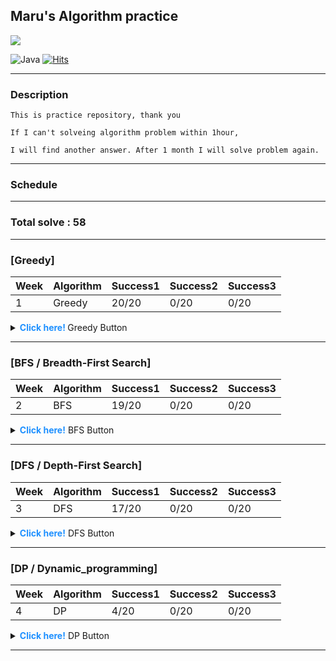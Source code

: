 
<p align="center">

## Maru's Algorithm practice

  <img src="https://media.vingle.net/images/ca_l/ln97wmqcle.jpg">

![Java](https://img.shields.io/badge/java-%23ED8B00.svg?style=for-the-badge&logo=java&logoColor=white) [![Hits](https://hits.seeyoufarm.com/api/count/incr/badge.svg?url=https://github.com/lee-maru/practice_algorithm)](https://hits.seeyoufarm.com)

</p>


 

---
### Description
```
This is practice repository, thank you

If I can't solveing algorithm problem within 1hour,

I will find another answer. After 1 month I will solve problem again.
```
---

### Schedule

---

### Total solve : 58

---
### [Greedy] 
|Week|Algorithm|Success1|Success2|Success3|
|------------|---------|---------|---------|---------|
|1|Greedy|20/20|0/20|0/20|
<details>
<summary> <strong style="color:dodgerblue"> Click here! </strong> Greedy Button </summary>
<div markdown="1">

- 2021-08-17 Tuesday
- [ ] [BaekJoon 11399](https://www.acmicpc.net/problem/113991) : [code](https://github.com/lee-maru/practice_algorithm/blob/master/src/week01/Solution1.java)
- [ ] [BaekJoon 2839](https://www.acmicpc.net/problem/28391) : [code](https://github.com/lee-maru/practice_algorithm/blob/master/src/week01/Solution2.java)
- 2021-08-18 Wednesday
- [ ] [BaekJoon 11047](https://www.acmicpc.net/problem/11047) : [code](https://github.com/lee-maru/practice_algorithm/blob/master/src/week01/Solution3.java)
- [ ] [BaekJoon 1931](https://www.acmicpc.net/problem/1931) : [code](https://github.com/lee-maru/practice_algorithm/blob/master/src/week01/Solution4.java)
- 2021-08-19 Thursday
- [ ] [BaekJoon 1541](https://www.acmicpc.net/problem/1541) : [code](https://github.com/lee-maru/practice_algorithm/blob/master/src/week01/Solution5.java)
- [ ] [BaekJoon 5585](https://www.acmicpc.net/problem/5585) : [code](https://github.com/lee-maru/practice_algorithm/blob/master/src/week01/Solution6.java)
- [ ] [BaekJoon 2217](https://www.acmicpc.net/problem/2217) : [code](https://github.com/lee-maru/practice_algorithm/blob/master/src/week01/Solution7.java)
- [ ] [BaekJoon 10162](https://www.acmicpc.net/problem/10162) : [code](https://github.com/lee-maru/practice_algorithm/blob/master/src/week01/Solution8.java)
- [ ] [BaekJoon 1946](https://www.acmicpc.net/problem/1946) : [code](https://github.com/lee-maru/practice_algorithm/blob/master/src/week01/Solution9.java)
- 2021-08-20 Friday
- [ ] [BaekJoon 1789](https://www.acmicpc.net/problem/1789) : [code](https://github.com/lee-maru/practice_algorithm/blob/master/src/week01/Solution10.java)
- [ ] [BaekJoon 13305](https://www.acmicpc.net/problem/13305) : [code](https://github.com/lee-maru/practice_algorithm/blob/master/src/week01/Solution11.java)
- 2021-08-21 Saturday
- [x] [BaekJoon 1339 (noIdea)](https://www.acmicpc.net/problem/1339) : [code](https://github.com/lee-maru/practice_algorithm/blob/master/src/week01/Solution12.java)
- [x] [BaekJoon 1715 (noIdea)](https://www.acmicpc.net/problem/1715) : [code](https://github.com/lee-maru/practice_algorithm/blob/master/src/week01/Solution13.java)
- [ ] [BaekJoon 1715](https://www.acmicpc.net/problem/4796) : [code](https://github.com/lee-maru/practice_algorithm/blob/master/src/week01/Solution14.java)
- [ ] [BaekJoon 1744](https://www.acmicpc.net/problem/1744) : [code](https://github.com/lee-maru/practice_algorithm/blob/master/src/week01/Solution15.java)
- [ ] [BaekJoon 1439](https://www.acmicpc.net/problem/1439) : [code](https://github.com/lee-maru/practice_algorithm/blob/master/src/week01/Solution16.java)
- [ ] [BaekJoon 1439](https://www.acmicpc.net/problem/1439) : [code](https://github.com/lee-maru/practice_algorithm/blob/master/src/week01/Solution16.java)
- [x] [BaekJoon 1080 (noIdea)](https://www.acmicpc.net/problem/1080) : [code](https://github.com/lee-maru/practice_algorithm/blob/master/src/week01/Solution17.java)
- 2021-08-22 Sunday
- [x] [BaekJoon 1202 (timeOut)](https://www.acmicpc.net/problem/1202) : [code](https://github.com/lee-maru/practice_algorithm/blob/master/src/week01/Solution18.java)
- [x] [BaekJoon 2437 (noIdea)](https://www.acmicpc.net/problem/2437) : [code](https://github.com/lee-maru/practice_algorithm/blob/master/src/week01/Solution19.java)
- [ ] [BaekJoon 1449](https://www.acmicpc.net/problem/1449) : [code](https://github.com/lee-maru/practice_algorithm/blob/master/src/week01/Solution20.java)

</div>
</details>

---

### [BFS / Breadth-First Search]
|Week|Algorithm|Success1|Success2|Success3|
|------------|---------|---------|---------|---------|
|2| BFS |19/20|0/20|0/20|
<details>
<summary> <strong style="color:dodgerblue"> Click here!</strong> BFS Button</summary>
<div markdown="1">

- 2021-08-23 Monday
- [ ] [BaekJoon 1260](https://www.acmicpc.net/problem/1260) : [code](ttps://github.com/lee-maru/practice_algorithm/blob/master/src/week02/Solution21.java)
- [ ] [BaekJoon 2178](https://www.acmicpc.net/problem/2178) : [code](https://github.com/lee-maru/practice_algorithm/blob/master/src/week02/Solution22.java)
- [x] [BaekJoon 2178 (hint, dfs)](https://www.acmicpc.net/problem/2667) : [code](https://github.com/lee-maru/practice_algorithm/blob/master/src/week02/Solution23.java)
- 2021-08-24 Tuesday
- [ ] [BaekJoon 2606](https://www.acmicpc.net/problem/2606) : [code](https://github.com/lee-maru/practice_algorithm/blob/master/src/week02/Solution24.java)
- [ ] [BaekJoon 1012](https://www.acmicpc.net/problem/1012) : [code](https://github.com/lee-maru/practice_algorithm/blob/master/src/week02/Solution25.java)
- [ ] [BaekJoon 7576](https://www.acmicpc.net/problem/7576) : [code](https://github.com/lee-maru/practice_algorithm/blob/master/src/week02/Solution26.java)
- 2021-08-25 Wednesday
- [x] [BaekJoon 1697(hint)](https://www.acmicpc.net/problem/1697) : [code](https://github.com/lee-maru/practice_algorithm/blob/master/src/week02/Solution27.java)
- [ ] [BaekJoon 11724](https://www.acmicpc.net/problem/11724) : [code](https://github.com/lee-maru/practice_algorithm/blob/master/src/week02/Solution28.java)
- [x] [BaekJoon 11724(hint)](https://www.acmicpc.net/problem/14502) : [code](https://github.com/lee-maru/practice_algorithm/blob/master/src/week02/Solution29.java)
- [ ] [BaekJoon 4963](https://www.acmicpc.net/problem/4963) : [code](https://github.com/lee-maru/practice_algorithm/blob/master/src/week02/Solution30.java)
- 2021-08-26 Thursday
- [ ] [BaekJoon 2468](https://www.acmicpc.net/problem/2468) : [code](https://github.com/lee-maru/practice_algorithm/blob/master/src/week02/Solution31.java)
- [ ] [BaekJoon 10026](https://www.acmicpc.net/problem/10026) : [code](https://github.com/lee-maru/practice_algorithm/blob/master/src/week02/Solution32.java)
- [ ] [BaekJoon 7569](https://www.acmicpc.net/problem/7569) : [code](https://github.com/lee-maru/practice_algorithm/blob/master/src/week02/Solution33.java)
- 2021-08-27 Friday
- [ ] [BaekJoon 2583](https://www.acmicpc.net/problem/2583) : [code](https://github.com/lee-maru/practice_algorithm/blob/master/src/week02/Solution34.java)
- [x] [BaekJoon 7562(hint)](https://www.acmicpc.net/problem/7562) : [code](https://github.com/lee-maru/practice_algorithm/blob/master/src/week02/Solution35.java)
- [x] [BaekJoon 2206(timeOut)](https://www.acmicpc.net/problem/2206) : [code](https://github.com/lee-maru/practice_algorithm/blob/master/src/week02/Solution36.java)
- 2021-08-28 Saturday
- [ ] [BaekJoon 11725](https://www.acmicpc.net/problem/11725) : [code](https://github.com/lee-maru/practice_algorithm/blob/master/src/week02/Solution37.java)
- [ ] [BaekJoon 2644](https://www.acmicpc.net/problem/2644) : [code](https://github.com/lee-maru/practice_algorithm/blob/master/src/week02/Solution38.java)
- 2021-08-29 Sunday
- [x] [BaekJoon 13460(noIdea)](https://www.acmicpc.net/problem/13460) : [code](https://github.com/lee-maru/practice_algorithm/blob/master/src/week02/Solution39.java)

</div>
</details>

---

### [DFS / Depth-First Search]
|Week|Algorithm|Success1|Success2|Success3|
|------------|---------|---------|---------|---------|
|3| DFS|17/20|0/20|0/20|
<details>
<summary> <strong style="color:dodgerblue"> Click here!</strong> DFS Button</summary>
<div markdown="1">

- 2021-08-30 Monday
- [ ] [BaekJoon 2667](https://www.acmicpc.net/problem/2667) : [code](https://github.com/lee-maru/practice_algorithm/blob/master/src/week03/Solution41.java)
- [ ] [BaekJoon 2606](https://www.acmicpc.net/problem/2606) : [code](https://github.com/lee-maru/practice_algorithm/blob/master/src/week03/Solution42.java)
- [ ] [BaekJoon 1012](https://www.acmicpc.net/problem/1012) : [code](https://github.com/lee-maru/practice_algorithm/blob/master/src/week03/Solution43.java)
- [ ] [BaekJoon 11724](https://www.acmicpc.net/problem/11724) : [code](https://github.com/lee-maru/practice_algorithm/blob/master/src/week03/Solution44.java)
- [ ] [BaekJoon 4963](https://www.acmicpc.net/problem/4963) : [code](https://github.com/lee-maru/practice_algorithm/blob/master/src/week03/Solution45.java)
- [ ] [BaekJoon 2468](https://www.acmicpc.net/problem/2468) : [code](https://github.com/lee-maru/practice_algorithm/blob/master/src/week03/Solution46.java)
- 2021-08-31 Tuesday
- [ ] [BaekJoon 1987](https://www.acmicpc.net/problem/1987) : [code](https://github.com/lee-maru/practice_algorithm/blob/master/src/week03/Solution47.java)
- [ ] [BaekJoon 10026](https://www.acmicpc.net/problem/10026) : [code](https://github.com/lee-maru/practice_algorithm/blob/master/src/week03/Solution48.java)
- [ ] [BaekJoon 2583](https://www.acmicpc.net/problem/2583) : [code](https://github.com/lee-maru/practice_algorithm/blob/master/src/week03/Solution49.java)
- [ ] [BaekJoon 11725](https://www.acmicpc.net/problem/11725) : [code](https://github.com/lee-maru/practice_algorithm/blob/master/src/week03/Solution50.java)
- 2021-09-01 Wednesday
- [x] [BaekJoon 1520(memory)](https://www.acmicpc.net/problem/1520) : [code](https://github.com/lee-maru/practice_algorithm/blob/master/src/week03/Solution51.java)
- 2021-09-02 Thursday
- [ ] [BaekJoon 2644](https://www.acmicpc.net/problem/2644) : [code](https://github.com/lee-maru/practice_algorithm/blob/master/src/week03/Solution52.java)
- [ ] [BaekJoon 1707](https://www.acmicpc.net/problem/1707) : [code](https://github.com/lee-maru/practice_algorithm/blob/master/src/week03/Solution53.java)
- 2021-09-03 Friday
- [ ] [BaekJoon 2573](https://www.acmicpc.net/problem/2573) : [code](https://github.com/lee-maru/practice_algorithm/blob/master/src/week03/Solution54.java)
- [x] [BaekJoon 1937(timeOut & after DP)](https://www.acmicpc.net/problem/1937) : [code](https://github.com/lee-maru/practice_algorithm/blob/master/src/week03/Solution55.java)
- 2021-09-04 Saturday
- [ ] [BaekJoon 2573](https://www.acmicpc.net/problem/1967) : [code](https://github.com/lee-maru/practice_algorithm/blob/master/src/week03/Solution56.java)
- 2021-09-05 Sunday
- [x] [BaekJoon 9466(timeOut & after DP)](https://www.acmicpc.net/problem/9466) : [code](https://github.com/lee-maru/practice_algorithm/blob/master/src/week03/Solution57.java)

</div>
</details>

---

### [DP / Dynamic_programming]
|Week|Algorithm|Success1|Success2|Success3|
|------------|---------|---------|---------|---------|
|4| DP|4/20|0/20|0/20|
<details>
<summary> <strong style="color:dodgerblue"> Click here!</strong> DP Button</summary>
<div markdown="1">

- 2021-09-06 Monday
- [fibonacciTest](https://github.com/lee-maru/practice_algorithm/blob/master/src/DynamicProgramming.java)
- 2021-09-07 Tuesday
- [ ] [BaekJoon 9095](https://www.acmicpc.net/problem/9095) : [code](https://github.com/lee-maru/practice_algorithm/blob/master/src/week04/Solution58.java)
- [ ] [BaekJoon 1003](https://www.acmicpc.net/problem/1003) : [code](https://github.com/lee-maru/practice_algorithm/blob/master/src/week04/Solution59.java)
- [ ] [BaekJoon 10870](https://www.acmicpc.net/problem/10870) : [code](https://github.com/lee-maru/practice_algorithm/blob/master/src/week04/Solution60.java)
- 2021-09-08 Wednesday
- [ ] [BaekJoon 11726](https://www.acmicpc.net/problem/11726) : [code](https://github.com/lee-maru/practice_algorithm/blob/master/src/week04/Solution61.java)
- [ ] [BaekJoon 1149](https://www.acmicpc.net/problem/1149) : [code](https://github.com/lee-maru/practice_algorithm/blob/master/src/week04/Solution62.java)
- 2021-09-09 Thursday
- [x] [BaekJoon 2579(hint)](https://www.acmicpc.net/problem/2579) : [code](https://github.com/lee-maru/practice_algorithm/blob/master/src/week04/Solution63.java)
- [ ] [BaekJoon 1932](https://www.acmicpc.net/problem/1932) : [code](https://github.com/lee-maru/practice_algorithm/blob/master/src/week04/Solution64.java)

</div>
</details>

---

